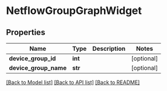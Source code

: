# NetflowGroupGraphWidget

## Properties
Name | Type | Description | Notes
------------ | ------------- | ------------- | -------------
**device_group_id** | **int** |  | [optional] 
**device_group_name** | **str** |  | [optional] 

[[Back to Model list]](../README.md#documentation-for-models) [[Back to API list]](../README.md#documentation-for-api-endpoints) [[Back to README]](../README.md)

